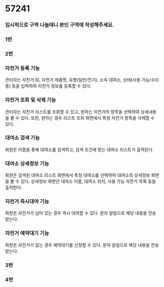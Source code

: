 # 57241

### 임시적으로 구역 나눌테니 본인 구역에 작성해주세요.

### 1번

### 2번

### 자전거 등록 기능

관리자는 자전거 ID, 자전거 제품명, 유형(일반/전기), 소속 대여소, 상태(사용 가능/수리 중) 등을 입력하여 자전거 정보를 등록할 수 있다.

### 자전거 조회 및 삭제 기능

관리자는 자전거 리스트를 조회할 수 있고, 원하는 자전거의 항목을 선택하여 상세내용을 볼 수 있다. 또한, 원하는 경우 리스트 조회 화면에서 특정 자전거 항목을 삭제할 수 있다.

### 대여소 검색 기능

회원은 이름을 통해 대여소를 검색하고, 검색 조건에 맞는 대여소 리스트가 출력된다.

### 대여소 상세정보 기능

회원은 검색된 대여소 리스트 화면에서 특정 대여소를 선택하여 대여소의 상세정보 화면을 볼 수 있다. 상세정보 화면은 대여소 이름, 대여소 위치, 사용 가능 자전거 목록 등을 출력한다.

### 자전거 즉시대여 기능

회원은 자전거가 남아 있는 경우 즉시 대여할 수 있다. 문자 알림으로 해당 내용을 전송받는다.

### 자전거 예약대기 기능

회원은 자전거가 없는 경우 예약대기를 신청할 수 있다. 문자 알림으로 해당 내용을 전송받는다.

### 3번

### 4번
